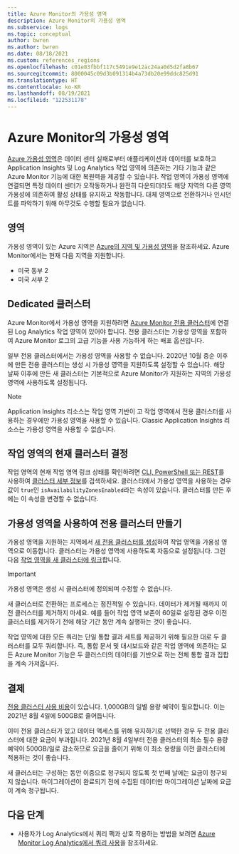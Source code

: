 ```yaml
---
title: Azure Monitor의 가용성 영역
description: Azure Monitor의 가용성 영역
ms.subservice: logs
ms.topic: conceptual
author: bwren
ms.author: bwren
ms.date: 08/18/2021
ms.custom: references_regions
ms.openlocfilehash: c01e83fbbf117c5491e9e12ac24aa0d5d2fa8b67
ms.sourcegitcommit: 8000045c09d3b091314b4a73db20e99ddc825d91
ms.translationtype: HT
ms.contentlocale: ko-KR
ms.lasthandoff: 08/19/2021
ms.locfileid: "122531178"
---
```

# <a name="availability-zones-in-azure-monitor"></a>Azure Monitor의 가용성 영역

[Azure 가용성 영역](../../availability-zones/az-overview.md)은 데이터 센터 실패로부터 애플리케이션과 데이터를 보호하고 Application Insights 및 Log Analytics 작업 영역에 의존하는 기타 기능과 같은 Azure Monitor 기능에 대한 복원력을 제공할 수 있습니다. 작업 영역이 가용성 영역에 연결되면 특정 데이터 센터가 오작동하거나 완전히 다운되더라도 해당 지역의 다른 영역 가용성에 의존하여 활성 상태를 유지하고 작동합니다. 대체 영역으로 전환하거나 인시던트를 파악하기 위해 아무것도 수행할 필요가 없습니다. 


## <a name="regions"></a>영역
가용성 영역이 있는 Azure 지역은 [Azure의 지역 및 가용성 영역](https://azure.microsoft.com/global-infrastructure/geographies/#geographies)을 참조하세요. Azure Monitor에서는 현재 다음 지역을 지원합니다. 

- 미국 동부 2
- 미국 서부 2

## <a name="dedicated-clusters"></a>Dedicated 클러스터
Azure Monitor에서 가용성 영역을 지원하려면 [Azure Monitor 전용 클러스터](logs-dedicated-clusters.md)에 연결된 Log Analytics 작업 영역이 있어야 합니다. 전용 클러스터는 가용성 영역을 포함하여 Azure Monitor 로그의 고급 기능을 사용 가능하게 하는 배포 옵션입니다.

일부 전용 클러스터에서는 가용성 영역을 사용할 수 없습니다. 2020년 10월 중순 이후에 만든 전용 클러스터는 생성 시 가용성 영역을 지원하도록 설정할 수 있습니다. 해당 날짜 이후에 만든 새 클러스터는 기본적으로 Azure Monitor가 지원하는 지역의 가용성 영역에 사용하도록 설정됩니다.


> [!NOTE]
> Application Insights 리소스는 작업 영역 기반이 고 작업 영역에서 전용 클러스터를 사용하는 경우에만 가용성 영역을 사용할 수 있습니다. Classic Application Insights 리소스는 가용성 영역을 사용할 수 없습니다.


## <a name="determine-current-cluster-for-your-workspace"></a>작업 영역의 현재 클러스터 결정
작업 영역의 현재 작업 영역 링크 상태를 확인하려면 [CLI, PowerShell 또는 REST](logs-dedicated-clusters.md#check-workspace-link-status)를 사용하여 [클러스터 세부 정보](logs-dedicated-clusters.md#check-cluster-provisioning-status)를 검색하세요. 클러스터에서 가용성 영역을 사용하는 경우 값이 `true`인 `isAvailabilityZonesEnabled`라는 속성이 있습니다. 클러스터를 만든 후에는 이 속성을 변경할 수 없습니다.

## <a name="create-dedicated-cluster-with-availability-zone"></a>가용성 영역을 사용하여 전용 클러스터 만들기
가용성 영역을 지원하는 지역에서 [새 전용 클러스터를 생성](logs-dedicated-clusters.md#create-a-dedicated-cluster)하여 작업 영역을 가용성 영역으로 이동합니다. 클러스터는 가용성 영역에 사용하도록 자동으로 설정됩니다. 그런 다음 [작업 영역을 새 클러스터에 링크](logs-dedicated-clusters.md#link-a-workspace-to-a-cluster)합니다.

> [!IMPORTANT]
> 가용성 영역은 생성 시 클러스터에 정의되며 수정할 수 없습니다.

새 클러스터로 전환하는 프로세스는 점진적일 수 있습니다. 데이터가 제거될 때까지 이전 클러스터를 제거하지 마세요. 예를 들어 작업 영역 보존이 60일로 설정된 경우 이전 클러스터를 제거하기 전에 해당 기간 동안 계속 실행하는 것이 좋습니다.

작업 영역에 대한 모든 쿼리는 단일 통합 결과 세트를 제공하기 위해 필요한 대로 두 클러스터를 모두 쿼리합니다. 즉, 통합 문서 및 대시보드와 같은 작업 영역에 의존하는 모든 Azure Monitor 기능은 두 클러스터의 데이터를 기반으로 하는 전체 통합 결과 집합을 계속 가져옵니다.

## <a name="billing"></a>결제
[전용 클러스터 사용 비용](logs-dedicated-clusters.md#create-a-dedicated-cluster)이 있습니다. 1,000GB의 일별 용량 예약이 필요합니다. 이는 2021년 8월 4일에 500GB로 줄어듭니다. 

이미 전용 클러스터가 있고 데이터 액세스를 위해 유지하기로 선택한 경우 두 전용 클러스터에 대한 요금이 부과됩니다. 2021년 8월 4일부터 전용 클러스터의 최소 필수 용량 예약이 500GB/일로 감소하므로 요금을 줄이기 위해 이 최소 용량을 이전 클러스터에 적용하는 것이 좋습니다.

새 클러스터는 구성하는 동안 이중으로 청구되지 않도록 첫 번째 날에는 요금이 청구되지 않습니다. 마이그레이션이 완료되기 전에 수집된 데이터만 마이그레이션 날짜에 요금이 계속 청구됩니다. 


## <a name="next-steps"></a>다음 단계

- 사용자가 Log Analytics에서 쿼리 팩과 상호 작용하는 방법을 보려면 [Azure Monitor Log Analytics에서 쿼리 사용](queries.md)을 참조하세요.

